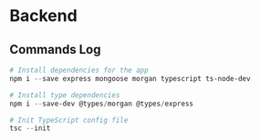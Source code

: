 # Backend

## Commands Log

```powershell
# Install dependencies for the app
npm i --save express mongoose morgan typescript ts-node-dev

# Install type dependencies
npm i --save-dev @types/morgan @types/express

# Init TypeScript config file
tsc --init
```
